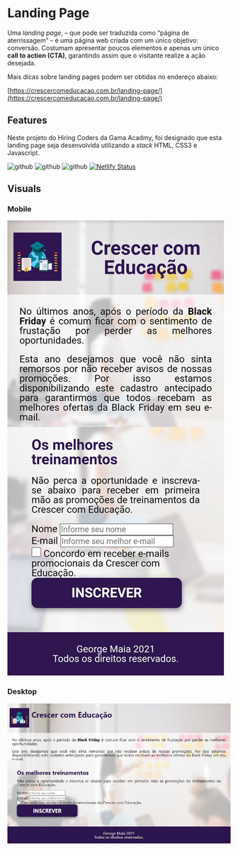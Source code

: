 # Landing Page

Uma *landing page*, – que pode ser traduzida como “página de aterrissagem” – é uma página web criada com um único objetivo: conversão. Costumam apresentar poucos elementos e apenas um único **call to action (CTA)**, garantindo assim que o visitante realize a ação desejada.

Mais dicas sobre landing pages podem ser obtidas no endereço abaixo:

[https://crescercomeducacao.com.br/landing-page/](https://crescercomeducacao.com.br/landing-page/)

## Features

Neste projeto do Hiring Coders da Gama Acadmy, foi designado que esta landing page seja desenvolvida utilizando a *stack* HTML, CSS3 e Javascript.

 ![github](https://img.shields.io/badge/HTML5-E34F26?style=for-the-badge&logo=html5&logoColor=white) ![github](https://img.shields.io/badge/css3-1572B6?style=for-the-badge&logo=css3&logoColor=white) ![github](https://img.shields.io/badge/Javascript-F7DF1E?style=for-the-badge&logo=javascript&logoColor=white) [![Netlify Status](https://api.netlify.com/api/v1/badges/011ab6d8-7a8d-40ae-bbe1-56a30750105b/deploy-status)](https://app.netlify.com/sites/landingpage-georgemaia/deploys)

## Visuals

### Mobile 

![Print Mobile](./assets/print_mobile.jpg)

### Desktop

![Print Desktop](./assets/print_desktop.jpg)